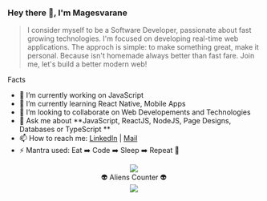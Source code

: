 ### Hey there 👋, I'm Magesvarane
> I consider myself to be a Software Developer, passionate about fast growing technologies. I'm focused on developing real-time web applications.
> The approch is simple: to make something great, make it personal. Because isn't homemade always better than fast fare. Join me, let's build a better modern web!

Facts
- 🔭 I’m currently working on JavaScript
- 🌱 I’m currently learning React Native, Mobile Apps
- 👯 I’m looking to collaborate on Web Developements and Technologies
- 💬 Ask me about **JavaScript, ReactJS, NodeJS, Page Designs, Databases or TypeScript **
- 📫 How to reach me: [LinkedIn](https://www.linkedin.com/in/magesvarane-s-41081ab7) | [Mail](smagesvarane@gmail.com)
- ⚡ Mantra used: Eat ➡️ Code ➡️ Sleep ➡️ Repeat 🔁


<div align="center"> 
  <img src="https://images.unsplash.com/photo-1526297003708-f5a1c2c9c6e7?ixlib=rb-1.2.1&ixid=MnwxMjA3fDB8MHxwaG90by1wYWdlfHx8fGVufDB8fHx8&auto=format&fit=crop&w=1050&q=80" />
</div>

<div align="center"> 
  👽 Aliens Counter 👽<br>
  <img src="https://profile-counter.glitch.me/Magesvarane/count.svg" />
</div>






<!--
**Magesvarane/Magesvarane** is a ✨ _special_ ✨ repository because its `README.md` (this file) appears on your GitHub profile.

Here are some ideas to get you started:

- 🔭 I’m currently working on JavaScript
- 🌱 I’m currently learning React Native, Mobile Apps
- 👯 I’m looking to collaborate on Web Developements and Technologies
- 🤔 I’m looking for help with ...
- 💬 Ask me about **JavaScript, ReactJS, NodeJS, Material Designs, Databases or TypeScript **
- 📫 How to reach me: [LinkedIn](https://www.linkedin.com/in/magesvarane-s-41081ab7) | [Mail](smagesvarane@gmail.com)
- 😄 Pronouns: ...
- ⚡ Mantra used: Eat ➡️ Code ➡️ Sleep ➡️ Repeat 🔁
-->
